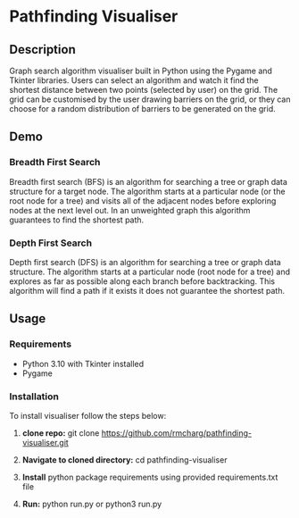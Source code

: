 # Pathfinding Visualiser

## Description
Graph search algorithm visualiser built in Python using the Pygame and Tkinter libraries. Users can select an algorithm and watch it find the shortest distance between two points (selected by user) on the grid. The grid can be customised by the user drawing barriers on the grid, or they can choose for a random distribution of barriers to be generated on the grid.

## Demo

### Breadth First Search
Breadth first search (BFS) is an algorithm for searching a tree or graph data structure for a target node. The algorithm starts at a particular  node (or the root node for a tree) and visits all of the adjacent nodes before exploring nodes at the next level out. In an unweighted graph this algorithm guarantees to find the shortest path.

### Depth First Search
Depth first search (DFS) is an algorithm for searching a tree or graph data structure. The algorithm starts at a particular node (root node for a tree) and explores as far as possible along each branch before backtracking. This algorithm will find a path if it exists it does not guarantee the shortest path.



## Usage

### Requirements
* Python 3.10 with Tkinter installed
* Pygame

### Installation
To install visualiser follow the steps below:
1. **clone repo:** git clone https://github.com/rmcharg/pathfinding-visualiser.git

2. **Navigate to cloned directory:** cd pathfinding-visualiser
3. **Install** python package requirements using provided requirements.txt file
4. **Run:** python run.py or python3 run.py